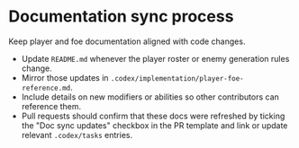 # Documentation sync process

Keep player and foe documentation aligned with code changes.

- Update `README.md` whenever the player roster or enemy generation rules change.
- Mirror those updates in `.codex/implementation/player-foe-reference.md`.
- Include details on new modifiers or abilities so other contributors can reference them.
- Pull requests should confirm that these docs were refreshed by ticking the "Doc sync updates" checkbox in the PR template and link or update relevant `.codex/tasks` entries.
